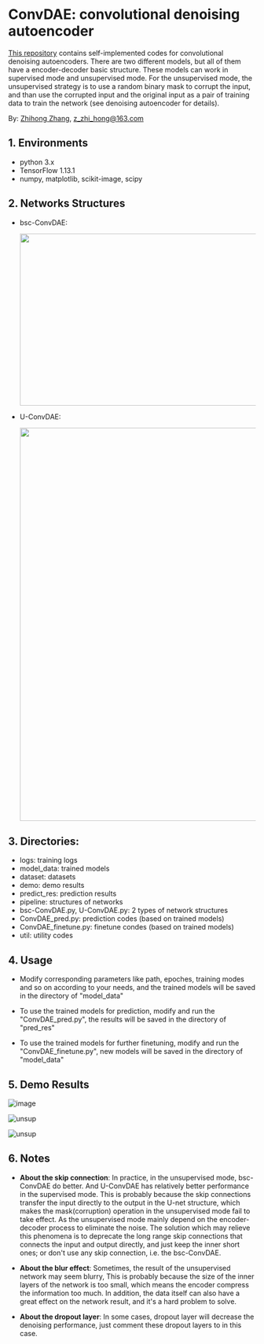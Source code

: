 # ConvDAE: convolutional denoising autoencoder
[This repository](https://github.com/dawnlh/ConvDAE) contains self-implemented codes for convolutional denoising autoencoders. There are two different models, but all of them have a encoder-decoder basic structure. These models can work in supervised mode and unsupervised mode. For the unsupervised mode, the unsupervised strategy is to use a random binary mask to corrupt the input, and than use the corrupted input and the original input as a pair of training data to train the network  (see denoising autoencoder for details).

By: [Zhihong Zhang](https://github.com/dawnlh), [z_zhi_hong@163.com](mailto:z_zhi_hong@163.com)

## 1. Environments

- python 3.x
- TensorFlow 1.13.1
- numpy, matplotlib, scikit-image, scipy


## 2. Networks Structures

- bsc-ConvDAE: 

  <div align=center><img width="800" height="350" src="https://github.com/dawnlh/ConvDAE/blob/master/pipeline/L-ConvDAE.png?raw=true"/></div>

- U-ConvDAE: 

    <div align=center><img width="800" height="800" src="https://github.com/dawnlh/ConvDAE/blob/master/pipeline/U-ConvDAE.png?raw=true"/></div> 


## 3. Directories:

* logs: training logs
* model_data: trained models
* dataset: datasets
* demo: demo results
* predict_res: prediction results
* pipeline: structures of networks
* bsc-ConvDAE.py, U-ConvDAE.py: 2 types of network structures
* ConvDAE_pred.py: prediction codes (based on trained models)
* ConvDAE_finetune.py: finetune condes (based on trained models)
* util: utility codes



## 4. Usage

- Modify corresponding parameters like path, epoches, training modes and so on according to your needs, and the trained models will be saved in the directory of "model_data"

- To use the trained models for prediction,  modify and run the "ConvDAE_pred.py", the results will be saved in the directory of "pred_res"
- To use the trained models for further finetuning,  modify and run the "ConvDAE_finetune.py", new models will be saved in the directory of "model_data"



## 5. Demo Results

![image](https://github.com/dawnlh/ConvDAE/blob/master/demo/unsup-ConvDAE_unsup_dots.png?raw=true)

![unsup](https://github.com/dawnlh/ConvDAE/blob/master/demo/sup-U-ConvDAE_N-MNIST-PIC.png?raw=true)

![unsup](https://github.com/dawnlh/ConvDAE/blob/master/demo/unsup-ConvDAE_unsup_N-MNIST-PIC.png?raw=true)



## 6. Notes

- **About the skip connection**: In practice, in the unsupervised mode, bsc-ConvDAE do better. And U-ConvDAE has relatively better performance in the supervised mode. This is probably because the skip connections transfer the input directly to the output in the U-net structure, which makes the mask(corruption) operation in the unsupervised mode fail to take effect. As the unsupervised mode mainly depend on the encoder-decoder process to eliminate the noise. The solution which may relieve this phenomena is to deprecate the long range skip connections that connects the input and output directly, and just keep the inner short ones; or don't use any skip connection, i.e. the bsc-ConvDAE.


- **About the blur effect**: Sometimes, the result of the unsupervised network may seem blurry, This is probably because the size of the inner layers of the network is too small, which means the encoder compress the information too much. In addition, the data itself can also have a great effect on the network result, and it's a hard problem to solve.
- **About the dropout layer**: In some cases, dropout layer will decrease the denoising performance, just comment these dropout layers to in this case.
